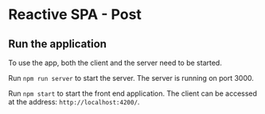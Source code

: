 # Reactive SPA - Post

## Run the application

To use the app, both the client and the server need to be started.

Run `npm run server` to start the server. The server is running on port 3000.

Run `npm start` to start the front end application. The client can be accessed at the address: `http://localhost:4200/`.
